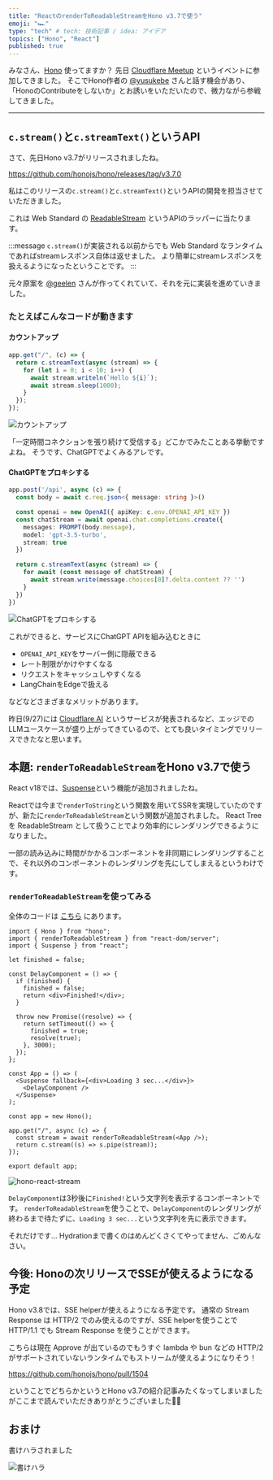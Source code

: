 ```yaml
---
title: "ReactのrenderToReadableStreamをHono v3.7で使う"
emoji: "🏎️"
type: "tech" # tech: 技術記事 / idea: アイデア
topics: ["Hono", "React"]
published: true
---
```


みなさん、[Hono](https://github.com/honojs/hono) 使ってますか？
先日 [Cloudflare Meetup](https://cfm-cts.connpass.com/event/291753/) というイベントに参加してきました。
そこでHono作者の [@yusukebe](https://twitter.com/yusukebe) さんと話す機会があり、「HonoのContributeをしないか」とお誘いをいただいたので、微力ながら参戦してきました。

---

## `c.stream()`と`c.streamText()`というAPI

さて、先日Hono v3.7がリリースされましたね。

https://github.com/honojs/hono/releases/tag/v3.7.0

私はこのリリースの`c.stream()`と`c.streamText()`というAPIの開発を担当させていただきました。

これは Web Standard の [ReadableStream](https://developer.mozilla.org/ja/docs/Web/API/ReadableStream) というAPIのラッパーに当たります。

:::message
`c.stream()`が実装される以前からでも Web Standard なランタイムであればstreamレスポンス自体は返せました。
より簡単にstreamレスポンスを扱えるようになったということです。
:::

元々原案を [@geelen](https://github.com/geelen) さんが作ってくれていて、それを元に実装を進めていきました。

### たとえばこんなコードが動きます

#### カウントアップ

```ts
app.get("/", (c) => {
  return c.streamText(async (stream) => {
    for (let i = 0; i < 10; i++) {
      await stream.writeln(`Hello ${i}`);
      await stream.sleep(1000);
    }
  });
});
```

![カウントアップ](/images/f36ea0e62fb1d6/hono-stream-text.gif)

「一定時間コネクションを張り続けて受信する」どこかでみたことある挙動ですよね。
そうです、ChatGPTでよくみるアレです。

#### ChatGPTをプロキシする

```ts
app.post('/api', async (c) => {
  const body = await c.req.json<{ message: string }>()

  const openai = new OpenAI({ apiKey: c.env.OPENAI_API_KEY })
  const chatStream = await openai.chat.completions.create({
    messages: PROMPT(body.message),
    model: 'gpt-3.5-turbo',
    stream: true
  })

  return c.streamText(async (stream) => {
    for await (const message of chatStream) {
      await stream.write(message.choices[0]?.delta.content ?? '')
    }
  })
})
```

![ChatGPTをプロキシする](/images/f36ea0e62fb1d6/hono-chatgpt-proxy.gif)

これができると、サービスにChatGPT APIを組み込むときに

- `OPENAI_API_KEY`をサーバー側に隠蔽できる
- レート制限がかけやすくなる
- リクエストをキャッシュしやすくなる
- LangChainをEdgeで扱える

などなどさまざまなメリットがあります。

昨日(9/27)には [Cloudflare AI](https://ai.cloudflare.com/?gpu) というサービスが発表されるなど、エッジでのLLMユースケースが盛り上がってきているので、とても良いタイミングでリリースできたなと思います。

## 本題: `renderToReadableStream`をHono v3.7で使う

React v18では、[Suspense](https://react.dev/reference/react/Suspense)という機能が追加されましたね。

Reactでは今まで`renderToString`という関数を用いてSSRを実現していたのですが、新たに`renderToReadableStream`という関数が追加されました。
React Tree を ReadableStream として扱うことでより効率的にレンダリングできるようになりました。

一部の読み込みに時間がかかるコンポーネントを非同期にレンダリングすることで、それ以外のコンポーネントのレンダリングを先にしてしまえるというわけです。

### `renderToReadableStream`を使ってみる

全体のコードは [こちら](
    https://github.com/sor4chi/hono-react-render-to-readable-stream
) にあります。

```tsx
import { Hono } from "hono";
import { renderToReadableStream } from "react-dom/server";
import { Suspense } from "react";

let finished = false;

const DelayComponent = () => {
  if (finished) {
    finished = false;
    return <div>Finished!</div>;
  }

  throw new Promise((resolve) => {
    return setTimeout(() => {
      finished = true;
      resolve(true);
    }, 3000);
  });
};

const App = () => (
  <Suspense fallback={<div>Loading 3 sec...</div>}>
    <DelayComponent />
  </Suspense>
);

const app = new Hono();

app.get("/", async (c) => {
  const stream = await renderToReadableStream(<App />);
  return c.stream((s) => s.pipe(stream));
});

export default app;
```

![hono-react-stream](/images/f36ea0e62fb1d6/hono-react-stream.gif)

`DelayComponent`は3秒後に`Finished!`という文字列を表示するコンポーネントです。
`renderToReadableStream`を使うことで、`DelayComponent`のレンダリングが終わるまで待たずに、`Loading 3 sec...`という文字列を先に表示できます。

それだけです... Hydrationまで書くのはめんどくさくてやってません、ごめんなさい。

## 今後: Honoの次リリースでSSEが使えるようになる予定

Hono v3.8では、SSE helperが使えるようになる予定です。
通常の Stream Response は HTTP/2 でのみ使えるのですが、SSE helperを使うことで HTTP/1.1 でも Stream Response を使うことができます。

こちらは現在 Approve が出ているのでもうすぐ lambda や bun などの HTTP/2 がサポートされていないランタイムでもストリームが使えるようになりそう！

https://github.com/honojs/hono/pull/1504

ということでどちらかというとHono v3.7の紹介記事みたくなってしまいましたがここまで読んでいただきありがとうございました🙇‍♂️

## おまけ

書けハラされました

![書けハラ](/images/f36ea0e62fb1d6/kakehara.png)

